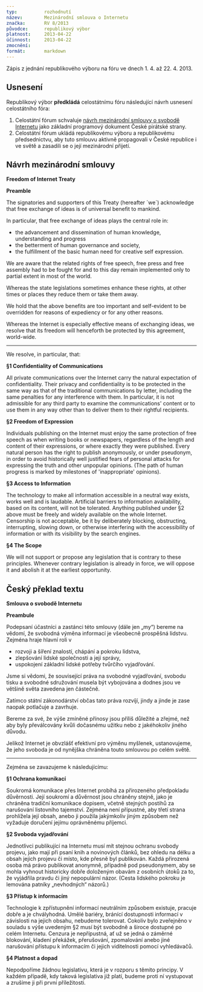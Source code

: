 ```yaml
---
typ:          rozhodnutí
název:        Mezinárodní smlouva o Internetu
značka:       RV 8/2013
původce:      republikový výbor
platnost:     2013-04-22
účinnost:     2013-04-22
zmocnění:     
formát:       markdown
---
```


Zápis z jednání republikového výboru na fóru ve dnech 1. 4. až 22. 4. 2013.

## Usnesení

Republikový výbor **předkládá** celostátnímu fóru následující návrh usnesení celostátního fóra:

1. Celostátní fórum schvaluje [návrh mezinárodní smlouvy o svobodě Internetu](http://www.pirati.cz/rv/8_2013#navrh_mezinarodni_smlouvy) jako základní programový dokument České pirátské strany.
2. Celostátní fórum ukládá republikovému výboru a republikovému předsednictvu, aby tuto smlouvu aktivně propagovali v České republice i ve světě a zasadili se o její mezinárodní přijetí.

## Návrh mezinárodní smlouvy

**Freedom of Internet Treaty**

**Preamble**

The signatories and supporters of this Treaty (hereafter ´we´) acknowledge that free exchange of ideas is of universal benefit to mankind.

In particular, that free exchange of ideas plays the central role in:

* the advancement and dissemination of human knowledge, understanding and progress
* the betterment of human governance and society,
* the fulfillment of the basic human need for creative self expression.

We are aware that the related rights of free speech, free press and free assembly had to be fought for and to this day remain implemented only to partial extent in most of the world.

Whereas the state legislations sometimes enhance these rights, at other times or places they reduce them or take them away.

We hold that the above benefits are too important and self-evident to be overridden for reasons of expediency or for any other reasons.

Whereas the Internet is especially effective means of exchanging ideas, we resolve that its freedom will henceforth be protected by this agreement, world-wide.

----

We resolve, in particular, that:

**§1 Confidentiality of Communications**

All private communications over the Internet carry the natural expectation of confidentiality. Their privacy and confidentiality is to be protected in the same way as that of the traditional communications by letter, including the same penalties for any interference with them. In particular, it is not admissible for any third party to examine the communications' content or to use them in any way other than to deliver them to their rightful recipients.

**§2 Freedom of Expression**

Individuals publishing on the Internet must enjoy the same protection of free speech as when writing books or newspapers, regardless of the length and content of their expressions, or where exactly they were published. Every natural person has the right to publish anonymously, or under pseudonym, in order to avoid historically well justified fears of personal attacks for expressing the truth and other unpopular opinions. (The path of human progress is marked by milestones of 'inappropriate' opinions).

**§3 Access to Information**

The technology to make all information accessible in a neutral way exists, works well and is laudable. Artificial barriers to information availability, based on its content, will not be tolerated. Anything published under §2 above must be freely and widely available on the whole Internet. Censorship is not acceptable, be it by deliberately blocking, obstructing, interrupting, slowing down, or otherwise interfering with the accessibility of information or with its visibility by the search engines.

**§4 The Scope**

We will not support or propose any legislation that is contrary to these principles. Whenever contrary legislation is already in force, we will oppose it and abolish it at the earliest opportunity.

## Český překlad textu

**Smlouva o svobodě Internetu**

**Preambule**

Podepsaní účastníci a zastánci této smlouvy (dále jen „my“) bereme na vědomí, že svobodná výměna informací je všeobecně prospěšná lidstvu. Zejména hraje hlavní roli v

* rozvoji a šíření znalostí, chápání a pokroku lidstva,
* zlepšování lidské společnosti a její správy,
* uspokojení základní lidské potřeby tvůrčího vyjadřování.

Jsme si vědomi, že související práva na svobodné vyjadřování, svobodu tisku a svobodné sdružování musela být vybojována a dodnes jsou ve většině světa zavedena jen částečně.

Zatímco státní zákonodárství občas tato práva rozvíjí, jindy a jinde je zase naopak potlačuje a zavrhuje.

Bereme za své, že výše zmíněné přínosy jsou příliš důležité a zřejmé, než aby byly převálcovány kvůli dočasnému užitku nebo z jakéhokoliv jiného důvodu.

Jelikož Internet je obvzlášť efektivní pro výměnu myšlenek, ustanovujeme, že jeho svoboda je od nynějška chráněna touto smlouvou po celém světě.

----

Zejména se zavazujeme k následujícímu:

**§1 Ochrana komunikací**

Soukromá komunikace přes Internet probíhá za přirozeného předpokladu důvěrnosti. Její soukromí a důvěrnost jsou chráněny stejně, jako je chráněna tradiční komunikace dopisem, včetně stejných postihů za narušování listovního tajemství. Zejména není přípustné, aby třetí strana prohlížela její obsah, anebo ji použila jakýmkoliv jiným způsobem než vyžaduje doručení jejímu oprávněnému příjemci.

**§2 Svoboda vyjadřování**

Jednotlivci publikující na Internetu musí mít stejnou ochranu svobody projevu, jako mají při psaní knih a novinových článků, bez ohledu na délku a obsah jejich projevu či místo, kde přesně byl publikován. Každá přirozená osoba má právo publikovat anonymně, případně pod pseudonymem, aby se mohla vyhnout historicky dobře doloženým obavám z osobních útoků za to, že vyjádřila pravdu či jiný nepopulární názor. (Cesta lidského pokroku je lemována patníky „nevhodných“ názorů.)

**§3 Přístup k informacím**

Technologie k zpřístupnění informací neutrálním způsobem existuje, pracuje dobře a je chvályhodná. Umělé bariéry, bránící dostupnosti informací v závislosti na jejich obsahu, nebudeme tolerovat. Cokoliv bylo zveřejněno v souladu s výše uvedeným §2 musí být svobodně a široce dostupné po celém Internetu. Cenzura je nepřípustná, ať už se jedná o záměrné blokování, kladení překážek, přerušování, zpomalování anebo jiné narušování přístupu k informacím či jejich viditelnosti pomocí vyhledávačů.

**§4 Platnost a dopad**

Nepodpoříme žádnou legislativu, která je v rozporu s těmito principy. V každém případě, kdy taková legislativa již platí, budeme proti ní vystupovat a zrušíme ji při první příležitosti.
